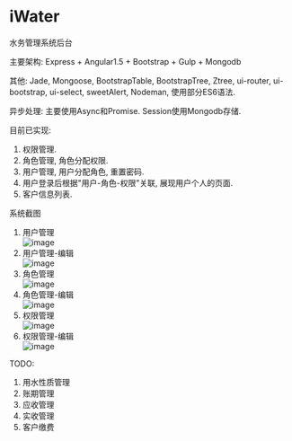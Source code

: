 # iWater
水务管理系统后台

主要架构: 
Express + Angular1.5 + Bootstrap + Gulp + Mongodb  

其他: 
Jade, Mongoose, BootstrapTable, BootstrapTree, Ztree, ui-router, ui-bootstrap, ui-select, sweetAlert, Nodeman, 使用部分ES6语法.

异步处理: 
主要使用Async和Promise.
Session使用Mongodb存储.

目前已实现:  
1. 权限管理.  
2. 角色管理, 角色分配权限.  
3. 用户管理, 用户分配角色, 重置密码.  
4. 用户登录后根据"用户-角色-权限"关联, 展现用户个人的页面.  
5. 客户信息列表.  

系统截图    
1. 用户管理  
![image](./images/user.png)    
2. 用户管理-编辑     
![image](./images/userEdit.png)  
3. 角色管理    
![image](http://raw.githubusercontent.com/clouds8/iWater/master/images/role.png)    
4. 角色管理-编辑    
![image](http://github.com/clouds8/iWater/images/roleEdit.png)      
5. 权限管理    
![image](http://github.com/clouds8/iWater/images/auth.png)    
6. 权限管理-编辑  
![image](http://github.com/clouds8/iWater/images/authEdit.png)    

TODO:   
1. 用水性质管理  
2. 账期管理  
3. 应收管理  
4. 实收管理  
5. 客户缴费  
